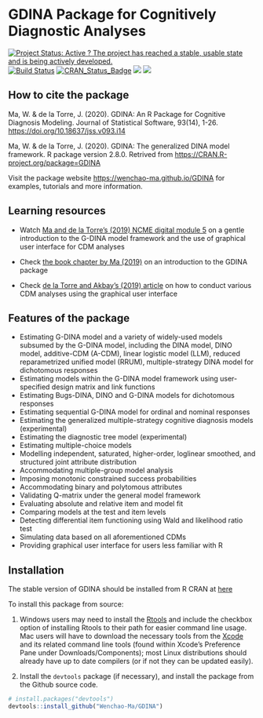 
<!-- README.md is generated from README.Rmd. Please edit that file -->

# GDINA Package for Cognitively Diagnostic Analyses

[![Project Status: Active ? The project has reached a stable, usable
state and is being actively
developed.](http://www.repostatus.org/badges/latest/active.svg)](http://www.repostatus.org/#active)
[![Build
Status](https://travis-ci.org/Wenchao-Ma/GDINA.svg?branch=master)](https://travis-ci.org/Wenchao-Ma/GDINA)
[![CRAN\_Status\_Badge](http://www.r-pkg.org/badges/version/GDINA)](https://cran.r-project.org/package=GDINA)
[![](https://cranlogs.r-pkg.org/badges/GDINA?color=brightgreen)](https://cran.r-project.org/package=GDINA)
[![](http://cranlogs.r-pkg.org/badges/grand-total/GDINA?color=green)](https://cran.r-project.org/package=GDINA)

## How to cite the package

Ma, W. & de la Torre, J. (2020). GDINA: An R Package for Cognitive
Diagnosis Modeling. Journal of Statistical Software, 93(14), 1-26.
<https://doi.org/10.18637/jss.v093.i14>

Ma, W. & de la Torre, J. (2020). GDINA: The generalized DINA model
framework. R package version 2.8.0. Retrived from
<https://CRAN.R-project.org/package=GDINA>

Visit the package website <https://wenchao-ma.github.io/GDINA> for
examples, tutorials and more information.

## Learning resources

  - Watch [Ma and de la Torre’s (2019) NCME digital
    module 5](https://ncme.elevate.commpartners.com/) on a gentle
    introduction to the G-DINA model framework and the use of graphical
    user interface for CDM analyses

  - Check [the book chapter by Ma
    (2019)](https://doi.org/10.1007/978-3-030-05584-4_29) on an
    introduction to the GDINA package

  - Check [de la Torre and Akbay’s (2019)
    article](https://doi.org/10.14689/ejer.2019.80.9) on how to conduct
    various CDM analyses using the graphical user interface

## Features of the package

  - Estimating G-DINA model and a variety of widely-used models subsumed
    by the G-DINA model, including the DINA model, DINO model,
    additive-CDM (A-CDM), linear logistic model (LLM), reduced
    reparametrized unified model (RRUM), multiple-strategy DINA model
    for dichotomous responses
  - Estimating models within the G-DINA model framework using
    user-specified design matrix and link functions
  - Estimating Bugs-DINA, DINO and G-DINA models for dichotomous
    responses
  - Estimating sequential G-DINA model for ordinal and nominal responses
  - Estimating the generalized multiple-strategy cognitive diagnosis
    models (experimental)
  - Estimating the diagnostic tree model (experimental)
  - Estimating multiple-choice models
  - Modelling independent, saturated, higher-order, loglinear smoothed,
    and structured joint attribute distribution
  - Accommodating multiple-group model analysis
  - Imposing monotonic constrained success probabilities
  - Accommodating binary and polytomous attributes
  - Validating Q-matrix under the general model framework
  - Evaluating absolute and relative item and model fit
  - Comparing models at the test and item levels
  - Detecting differential item functioning using Wald and likelihood
    ratio test
  - Simulating data based on all aforementioned CDMs
  - Providing graphical user interface for users less familiar with R

## Installation

The stable version of GDINA should be installed from R CRAN at
[here](https://CRAN.R-project.org/package=GDINA)

To install this package from source:

1)  Windows users may need to install the
    [Rtools](https://CRAN.R-project.org/bin/windows/Rtools/) and include
    the checkbox option of installing Rtools to their path for easier
    command line usage. Mac users will have to download the necessary
    tools from the
    [Xcode](https://itunes.apple.com/ca/app/xcode/id497799835?mt=12) and
    its related command line tools (found within Xcode’s Preference Pane
    under Downloads/Components); most Linux distributions should already
    have up to date compilers (or if not they can be updated easily).

2)  Install the `devtools` package (if necessary), and install the
    package from the Github source code.

<!-- end list -->

``` r
# install.packages("devtools")
devtools::install_github("Wenchao-Ma/GDINA")
```
